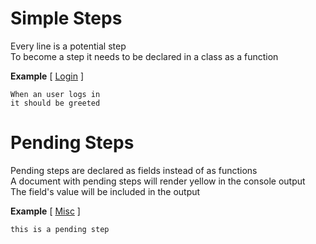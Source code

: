 # Simple Steps

Every line is a potential step  
To become a step it needs to be declared in a class as a function  

**Example** [ [Login](https://github.com/limadelic/contextual/blob/master/docs/src/login.coffee) ]
```
When an user logs in  
it should be greeted  
```
# Pending Steps

Pending steps are declared as fields instead of as functions  
A document with pending steps will render yellow in the console output  
The field's value will be included in the output  

**Example** [ [Misc](https://github.com/limadelic/contextual/blob/master/docs/src/misc.coffee) ]
```
this is a pending step  
```

